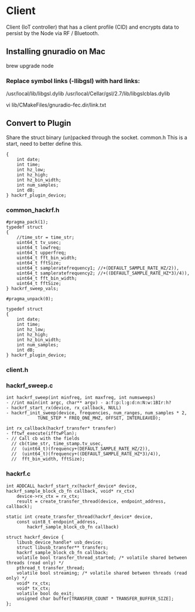 # Client
Client (IoT controller) that has a client profile (CID) and encrypts data to persist by the Node via RF / Bluetooth.


## Installing gnuradio on Mac

brew upgrade node

### Replace symbol links (-llibgsl) with hard links:
 /usr/local/lib/libgsl.dylib 
 /usr/local/Cellar/gsl/2.7/lib/libgslcblas.dylib

vi lib/CMakeFiles/gnuradio-fec.dir/link.txt 

## Convert to Plugin
Share the struct binary (un)packed through the socket.  common.h
This is a start, need to better define this.

```typedef struct
{
    int date;
    int time;
    int hz_low;
    int hz_high;
    int hz_bin_width;
    int num_samples;
    int dB;
} hackrf_plugin_device;
```

### common_hackrf.h

```
#pragma_pack(1);
typedef struct
{   
    //time_str = time_str;
    uint64_t tv_usec;
    uint64_t lowfreq;
    uint64_t upperfreq;
    uint64_t fft_bin_width;
    uint64_t fftSize;
    uint64_t sampleratefrequency1; //+(DEFAULT_SAMPLE_RATE_HZ/2)),
    uint64_t sampleratefrequency2; //+((DEFAULT_SAMPLE_RATE_HZ*3)/4)),
    uint64_t fft_bin_width;
    uint64_t fftSize;
} hackrf_sweep_vals;

#pragma_unpack(0);
```
```
typedef struct
{
    int date;
    int time;
    int hz_low;
    int hz_high;
    int hz_bin_width;
    int num_samples;
    int dB;
} hackrf_plugin_device;
```

### client.h



### hackrf_sweep.c
```
int hackrf_sweep(int minfreq, int maxfreq, int numsweeps)
- //int main(int argc, char** argv) - a:f:p:l:g:d:n:N:w:1BIr:h?
- hackrf_start_rx(device, rx_callback, NULL)
- hackrf_init_sweep(device, frequencies, num_ranges, num_samples * 2,
            TUNE_STEP * FREQ_ONE_MHZ, OFFSET, INTERLEAVED);

int rx_callback(hackrf_transfer* transfer)
- fftwf_execute(ifftwPlan);
- // Call cb with the fields
  // cb(time_str, time_stamp.tv_usec,
  //  (uint64_t)(frequency+(DEFAULT_SAMPLE_RATE_HZ/2)),
  //  (uint64_t)(frequency+((DEFAULT_SAMPLE_RATE_HZ*3)/4)),
  //  fft_bin_width, fftSize);
```

### hackrf.c
```
int ADDCALL hackrf_start_rx(hackrf_device* device, hackrf_sample_block_cb_fn callback, void* rx_ctx)
    device->rx_ctx = rx_ctx;
    result = create_transfer_thread(device, endpoint_address, callback);

static int create_transfer_thread(hackrf_device* device,
    const uint8_t endpoint_address,
        hackrf_sample_block_cb_fn callback)

struct hackrf_device {
    libusb_device_handle* usb_device;
    struct libusb_transfer** transfers;
    hackrf_sample_block_cb_fn callback;
    volatile bool transfer_thread_started; /* volatile shared between threads (read only) */
    pthread_t transfer_thread;
    volatile bool streaming; /* volatile shared between threads (read only) */
    void* rx_ctx;
    void* tx_ctx;
    volatile bool do_exit;
    unsigned char buffer[TRANSFER_COUNT * TRANSFER_BUFFER_SIZE];
};
```
